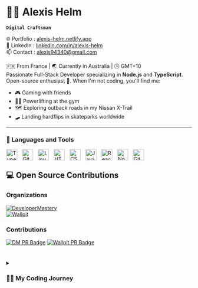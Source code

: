 # 🏄‍♂️ Alexis Helm

**`Digital Craftsman`**

🌐 Portfolio : [alexis-helm.netlify.app](https://alexis-helm.netlify.app/)  
💼 LinkedIn : [linkedin.com/in/alexis-helm](https://www.linkedin.com/in/alexis-helm/)  
📫 Contact : alexis94340@gmail.com 
  
🇫🇷 From France | 🌏 Currently in Australia | 🕒 GMT+10  
Passionate Full-Stack Developer specializing in **Node.js** and **TypeScript**. Open-source enthusiast 🚀. When I'm not coding, you'll find me:  
- 🎮 Gaming with friends  
- 🏋️‍♂️ Powerlifting at the gym  
- 🗺️ Exploring outback roads in my Nissan X-Trail  
- 🛹 Landing hardflips in skateparks worldwide  

---

### 🧰 Languages and Tools

<img align="left" alt="TypeScript" width="30px" style="padding-right:10px;" src="https://cdn.jsdelivr.net/gh/devicons/devicon/icons/typescript/typescript-plain.svg" />
<img align="left" alt="Git" width="30px" style="padding-right:10px;" src="https://cdn.jsdelivr.net/gh/devicons/devicon/icons/git/git-original.svg" />
<img align="left" alt="Linux" width="30px" style="padding-right:10px;" src="https://cdn.jsdelivr.net/gh/devicons/devicon/icons/linux/linux-original.svg" />
<img align="left" alt="HTML" width="30px" style="padding-right:10px;" src="https://cdn.jsdelivr.net/gh/devicons/devicon/icons/html5/html5-plain.svg" />
<img align="left" alt="CSS" width="30px" style="padding-right:10px;" src="https://cdn.jsdelivr.net/gh/devicons/devicon/icons/css3/css3-plain.svg" />
<img align="left" alt="JavaScript" width="30px" style="padding-right:10px;" src="https://cdn.jsdelivr.net/gh/devicons/devicon/icons/javascript/javascript-plain.svg" />
<img align="left" alt="React" width="30px" style="padding-right:10px;" src="https://cdn.jsdelivr.net/gh/devicons/devicon/icons/react/react-original.svg" />
<img align="left" alt="NodeJS" width="30px" style="padding-right:10px;" src="https://cdn.jsdelivr.net/gh/devicons/devicon/icons/nodejs/nodejs-original.svg" />
<img align="left" alt="GitHub" width="30px" style="padding-right:10px;" src="https://cdn.jsdelivr.net/gh/devicons/devicon/icons/github/github-original.svg" />
<br />

#


## 💻 Open Source Contributions  
### Organizations
[![DeveloperMastery](https://img.shields.io/badge/DeveloperMastery-Organization-2CA5E0?style=for-the-badge&logo=github&logoColor=white)](https://github.com/DeveloperMastery)  
[![Wallpit](https://img.shields.io/badge/Wallpit-Contributor-FF6B35?style=for-the-badge&logo=image&logoColor=white)](https://github.com/xav-maker/WP)

### Contributions
[![DM PR Badge](https://img.shields.io/badge/DeveloperMastery_PRs-2CA5E0?style=for-the-badge&logo=git)](https://github.com/pulls?q=is%3Apr+author%3ALydoww+org%3ADeveloperMastery)
[![Wallpit PR Badge](https://img.shields.io/badge/Wallpit_PRs-FF6B35?style=for-the-badge&logo=git)](https://github.com/xav-maker/WP/pulls/Lydoww)

#

<details>
 <summary><h3>👨‍💻 My Coding Journey</h3></summary>

I started my journey with curiosity and a strong desire to build things that solve real problems.  
After earning my degree in computer science, I focused on mastering full-stack development — crafting clean, responsive front-ends with **React**, handling back-end logic with **Node.js**, and creating user-centered web experiences.

Over the years, I’ve worked on various freelance and personal projects — some small, some ambitious. From designing modern UI systems to integrating APIs and building scalable apps, I’ve developed a strong taste for pragmatic, well-crafted code.

Now, I’m ready to double down on what matters: building products that **people actually want to use** — apps that are useful, beautiful, and driven by real needs.  
I’m shifting more time into **open source**, creative coding, and launching my own tools. It’s not about chasing trends — it’s about crafting digital experiences with intent.

Let’s make it happen.

</details>
